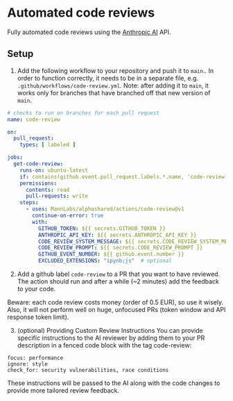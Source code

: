 # Automated code reviews
Fully automated code reviews using the [Anthropic AI](https://www.anthropic.com/) API.

## Setup

1. Add the following workflow to your repository and push it to `main`..
In order to function correctly, it needs to be in a separate file, e.g. `.github/workflows/code-review.yml`. 
Note: after adding it to `main`, it works only for branches that have branched off that new version of `main`.
 
```yaml
# checks to run on branches for each pull request
name: code-review

on:
  pull_request:
    types: [ labeled ]

jobs:
  get-code-review:
    runs-on: ubuntu-latest
    if: contains(github.event.pull_request.labels.*.name, 'code-review')
    permissions:
      contents: read
      pull-requests: write
    steps:
      - uses: MannLabs/alphashared/actions/code-review@v1
        continue-on-error: true
        with:
          GITHUB_TOKEN: ${{ secrets.GITHUB_TOKEN }}
          ANTHROPIC_API_KEY: ${{ secrets.ANTHROPIC_API_KEY }}
          CODE_REVIEW_SYSTEM_MESSAGE: ${{ secrets.CODE_REVIEW_SYSTEM_MESSAGE }}
          CODE_REVIEW_PROMPT: ${{ secrets.CODE_REVIEW_PROMPT }}
          GITHUB_EVENT_NUMBER: ${{ github.event.number }}
          EXCLUDED_EXTENSIONS: "ipynb;js"  # optional
```

2. Add a github label `code-review` to a PR that you want to have reviewed.
The action should run and after a while (~2 minutes) add the feedback to your code.

Beware: each code review costs money (order of 0.5 EUR), so use it wisely. Also, it will not perform
well on huge, unfocused PRs (token window and API response token limit).

3. (optional) Providing Custom Review Instructions
You can provide specific instructions to the AI reviewer by adding them to your PR description in 
a fenced code block with the tag code-review:

```code-review
focus: performance
ignore: style
check_for: security vulnerabilities, race conditions
```
These instructions will be passed to the AI along with the code changes to provide more tailored review feedback.